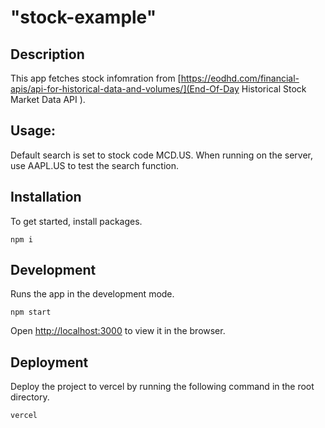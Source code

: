# "stock-example"

## Description

This app fetches stock infomration from [https://eodhd.com/financial-apis/api-for-historical-data-and-volumes/](End-Of-Day Historical Stock Market Data API
). 

## Usage: 

Default search is set to stock code MCD.US.
When running on the server, use AAPL.US to test the search function. 

## Installation

To get started, install packages.

```
npm i
```

## Development

Runs the app in the development mode.

```
npm start
```

Open [http://localhost:3000](http://localhost:3000) to view it in the browser.

## Deployment

Deploy the project to vercel by running the following command in the root directory.

```
vercel
```
